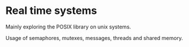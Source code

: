 # Real time systems

Mainly exploring the POSIX library on unix systems.

Usage of semaphores, mutexes, messages, threads and shared memory.